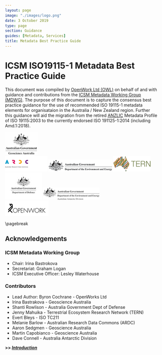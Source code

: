 ```yaml
---
layout: page
image: "./images/logo.png"
date: 3 October 2019
type: page
section: Guidance
guides: [Metadata, Services]
title: Metadata Best Practice Guide
---
```


# ICSM ISO19115-1 Metadata Best Practice Guide

This document was compiled by [OpenWork Ltd (OWL)](http://openwork.nz) on behalf of and with guidance and contributions from the [ICSM Metadata Working Group (MDWG)](https://www.icsm.gov.au/what-we-do/metadata-working-group). The purpose of this document is to capture the consensus best practice guidance for the use of recommended ISO 19115-1 metadata elements for organisataion in the Australia / New Zealand region. Further this guidance will aid the migration from the retired [ANZLIC](https://www.anzlic.gov.au/) Metadata Profile of ISO 19115:2003 to the currently endorsed ISO 191125-1:2014 (including Amd.1:2018).

![Geoscience Australia](./images/GA.jpg)  
![ARDC](./images/ARDC.png)  ![DEE](./images/DeptEngEnv.png) 
![TERN](./images/TERN.png)  ![DOD](./images/dod.jpg)  ![AAD](./images/aad.png)  
 ![OpenWork Ltd](./images/openwork.png) 

\pagebreak

## Acknowledgements

### ICSM Metadata Working Group 

- Chair:	Irina Bastrokova
- Secretariat:	Graham Logan
- ICSM Executive Officer:	Lesley Waterhouse

### Contributors

- Lead Author: Byron Cochrane - OpenWorks Ltd
- Irina Bastrakova - Geoscience Australia
- Shanti Rowlison - Australia Government Dept of Defense
- Jenny Mahuika - Terrestrial Ecosystem Research Network (TERN)
- Evert Bleys - ISO TC211
- Melanie Barlow - Australian Research Data Commons (ARDC)
- Aaron Sedgmen - Geoscience Australia
- Martin Capobianco - Geoscience Australia
- Dave Connell - Australia Antarctic Division


**>> [*Introduction*](./defs/GuidanceIntro)**

